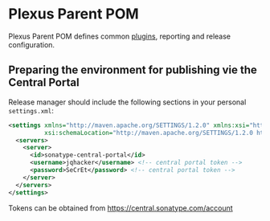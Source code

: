 # Plexus Parent POM

Plexus Parent POM defines common [plugins](./plugin-management.html), reporting and release configuration.

## Preparing the environment for publishing vie the Central Portal

Release manager should include the following sections in your personal `settings.xml`:

```xml
<settings xmlns="http://maven.apache.org/SETTINGS/1.2.0" xmlns:xsi="http://www.w3.org/2001/XMLSchema-instance"
          xsi:schemaLocation="http://maven.apache.org/SETTINGS/1.2.0 https://maven.apache.org/xsd/settings-1.2.0.xsd">
  <servers>
    <server>
      <id>sonatype-central-portal</id>
      <username>jqhacker</username> <!-- central portal token -->
      <password>SeCrEt</password> <!-- central portal token -->
    </server>
  </servers>
</settings>
```

Tokens can be obtained from https://central.sonatype.com/account

